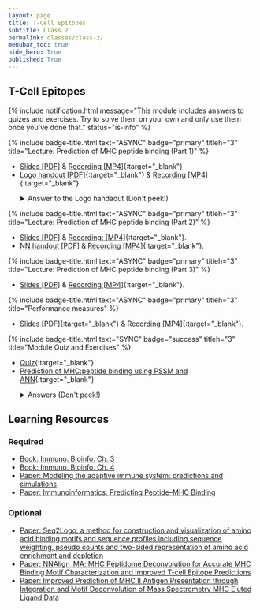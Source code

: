 ```yaml
---
layout: page
title: T-Cell Epitopes
subtitle: Class 2
permalink: classes/class-2/
menubar_toc: true
hide_hero: True
published: True
---
```


## T-Cell Epitopes 

{% include notification.html message="This module includes answers to quizes and exercises. Try to solve them on your own and only use them once you've done that." status="is-info" %}

{% include badge-title.html text="ASYNC" badge="primary" titleh="3" title="Lecture: Prediction of MHC peptide binding (Part 1)" %}

- [Slides [PDF]](http://www.cbs.dtu.dk/courses/27685.imm/presentations/MHCbinding_2020_part1.pdf) & [Recording [MP4]](http://www.cbs.dtu.dk/courses/27685.imm/recordings/MHC_part1.mp4){:target="_blank"}
- [Logo handout [PDF]](http://www.cbs.dtu.dk/courses/27685.imm/presentations/Ex_Logo.pdf){:target="_blank"} & [Recording [MP4]](http://www.cbs.dtu.dk/courses/27685.imm/recordings/Ex_Logo.mp4){:target="_blank"}

<details style="padding-left:25px">

  <summary markdown="span">
    Answer to the Logo handaout (Don't peek!)
  </summary>

  - [Answers Logo handout Logo handout [PDF]](http://www.cbs.dtu.dk/courses/27685.imm/presentations/Ex_Logo_ans.pdf)
  
</details>

{% include badge-title.html text="ASYNC" badge="primary" titleh="3" title="Lecture: Prediction of MHC peptide binding (Part 2)" %}
- [Slides [PDF]](http://www.cbs.dtu.dk/courses/27685.imm/presentations/MHCbinding_2020_part2.pdf) & [Recording: [MP4]](http://www.cbs.dtu.dk/courses/27685.imm/recordings/MHC_part2.mp4){:target="_blank"}.
- [NN handout [PDF]](http://www.cbs.dtu.dk/courses/27685.imm/presentations/NN_handout.pdf) & [Recording [MP4]](http://www.cbs.dtu.dk/courses/27685.imm/recordings/Ex_NN.mp4){:target="_blank"}.

{% include badge-title.html text="ASYNC" badge="primary" titleh="3" title="Lecture: Prediction of MHC peptide binding (Part 3)" %}

- [Slides [PDF]](http://www.cbs.dtu.dk/courses/27685.imm/presentations/MHCbinding_2020_part3.pdf) & [Recording [MP4]](http://www.cbs.dtu.dk/courses/27685.imm/recordings/MHC_part3.mp4){:target="_blank"}.

{% include badge-title.html text="ASYNC" badge="primary" titleh="3" title="Performance measures" %}
- [Slides [PDF]](http://www.cbs.dtu.dk/courses/ILRI_workshop/presentations/Performance_measure.pdf){:target="_blank"} & [Recording [MP4]](http://www.cbs.dtu.dk/courses/22125/recordings/Performance_measure.mp4){:target="_blank"}.

{% include badge-title.html text="SYNC" badge="success" titleh="3" title="Module Quiz and Exercises" %}

- [Quiz](https://docs.google.com/forms/d/e/1FAIpQLSd-SLKWX4uCTitk0lOBeiODBx1T39mOuEWjE01TOTAx6iR68g/viewform?usp=sf_link){:target="_blank"}
- [Prediction of MHC:peptide binding using PSSM and ANN](http://www.cbs.dtu.dk/courses/27685.imm/exercise_MHC_bind/exercise_2019.php){:target="_blank"}

<details style="padding-left:25px">

  <summary markdown="span">
    Answers (Don't peek!)
  </summary>

  - [Anwsers: Prediction of MHC:peptide binding using PSSM and ANN [Web]](http://www.cbs.dtu.dk/courses/27685.imm/exercise_MHC_bind/exercise_2019_ans.php){:target="_blank"}
  
</details>

## Learning Resources

### Required

- [Book: Immuno. Bioinfo. Ch. 3](https://teaching.healthtech.dtu.dk/22145/images/a/a8/Lund_et_al_immunological_bioinformatics_2005_chapter_3.pdf)
- [Book: Immuno. Bioinfo. Ch. 4](https://teaching.healthtech.dtu.dk/22145/images/a/a2/Lund_et_al_immunological_bioinformatics_2005_chapter_4.pdf)
- [Paper: Modeling the adaptive immune system: predictions and simulations](http://bioinformatics.oxfordjournals.org/cgi/reprint/23/24/3265)
- [Paper: Immunoinformatics: Predicting Peptide–MHC Binding](https://www.annualreviews.org/doi/pdf/10.1146/annurev-biodatasci-021920-100259)

### Optional
- [Paper: Seq2Logo: a method for construction and visualization of amino acid binding motifs and sequence profiles including sequence weighting, pseudo counts and two-sided representation of amino acid enrichment and depletion](https://drive.google.com/file/d/12CP1IzOVJHcc6Q6Mzy75KwEVz8nbS6B4/view?usp=sharing)
- [Paper: NNAlign_MA; MHC Peptidome Deconvolution for Accurate MHC Binding Motif Characterization and Improved T-cell Epitope Predictions](https://www.mcponline.org/content/18/12/2459.long)
- [Paper: Improved Prediction of MHC II Antigen Presentation through Integration and Motif Deconvolution of Mass Spectrometry MHC Eluted Ligand Data](https://pubs.acs.org/doi/10.1021/acs.jproteome.9b00874)
